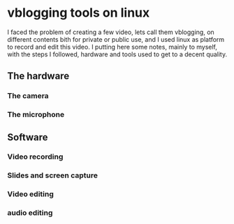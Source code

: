 # vblogging tools on linux

I faced the problem of creating a few video, lets call them vblogging, on different contents bith for private or public use, and I used linux as platform to record and edit this video.
I putting here some notes, mainly to myself, with the steps I followed, hardware and tools used to get to a decent quality.

## The hardware

### **The camera**

### **The microphone**

## Software

### **Video recording**

### **Slides and screen capture**

### **Video editing**

### **audio editing**